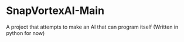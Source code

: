 # SnapVortexAI-Main
A project that attempts to make an AI that can program itself (Written in python for now)
